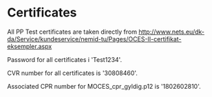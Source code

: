 # Certificates

All PP Test certificates are taken directly from http://www.nets.eu/dk-da/Service/kundeservice/nemid-tu/Pages/OCES-II-certifikat-eksempler.aspx

Password for all certificates i 'Test1234'.

CVR number for all certificates is '30808460'.

Associated CPR number for MOCES_cpr_gyldig.p12 is '1802602810'.